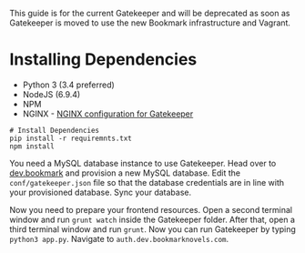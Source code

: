 <!-- TITLE: Development Setup Guide (Old) -->

This guide is for the current Gatekeeper and will be deprecated as soon as Gatekeeper is moved to use the new Bookmark infrastructure and Vagrant.
# Installing Dependencies
- Python 3 (3.4 preferred)
- NodeJS (6.9.4)
- NPM
- NGINX - [NGINX configuration for Gatekeeper](https://raw.githubusercontent.com/Bookmark-Novels/Resources/master/Configuration%20Files/bookmark-nginx-local.conf)
```
# Install Dependencies
pip install -r requiremnts.txt
npm install
```
You need a MySQL database instance to use Gatekeeper. Head over to [dev.bookmark](https://dev.bookmark.services) and provision a new MySQL database. Edit the `conf/gatekeeper.json` file so that the database credentials are in line with your provisioned database. Sync your database.

Now you need to prepare your frontend resources. Open a second terminal window and run `grunt watch` inside the Gatekeeper folder. After that, open a third terminal window and run `grunt`. Now you can run Gatekeeper by typing `python3 app.py`. Navigate to `auth.dev.bookmarknovels.com`.